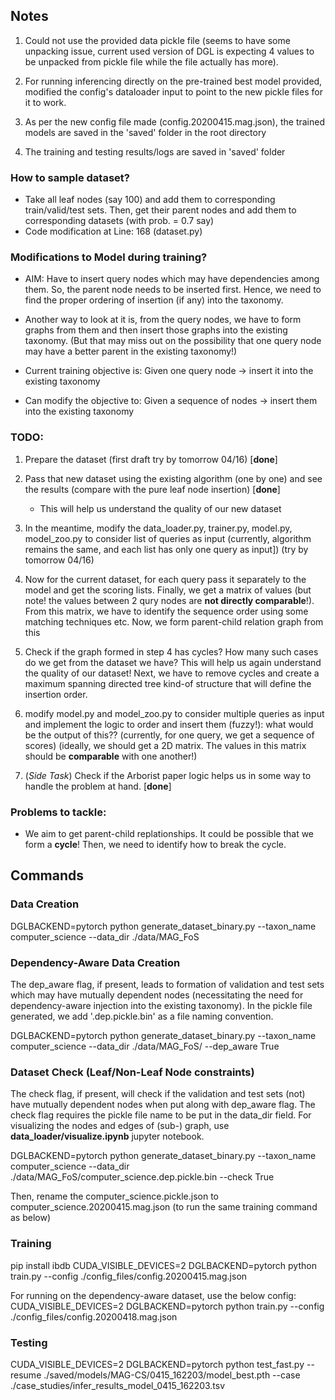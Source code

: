 ## Notes

1. Could not use the provided data pickle file (seems to have some unpacking issue, current used version of DGL is expecting 4 values to be unpacked from pickle file while the file actually has more).

2. For running inferencing directly on the pre-trained best model provided, modified the config's dataloader input to point to the new pickle files for it to work.

3. As per the new config file made (config.20200415.mag.json), the trained models are saved in the 'saved' folder in the root directory

4. The training and testing results/logs are saved in 'saved' folder

### How to sample dataset?

- Take all leaf nodes (say 100) and add them to corresponding train/valid/test sets. Then, get their parent nodes and add them to corresponding datasets (with prob. = 0.7 say)
- Code modification at Line: 168 (dataset.py)

### Modifications to Model during training?

- AIM: Have to insert query nodes which may have dependencies among them. So, the parent node needs to be inserted first. Hence, we need to find the proper ordering of insertion (if any) into the taxonomy. 

- Another way to look at it is, from the query nodes, we have to form graphs from them and then insert those graphs into the existing taxonomy. (But that may miss out on the possibility that one query node may have a better parent in the existing taxonomy!)

- Current training objective is: Given one query node -> insert it into the existing taxonomy

- Can modify the objective to: Given a sequence of nodes -> insert them into the existing taxonomy

### TODO:

1) Prepare the dataset (first draft try by tomorrow 04/16) [**done**]

2) Pass that new dataset using the existing algorithm (one by one) and see the results (compare with the pure leaf node insertion) [**done**]
	- This will help us understand the quality of our new dataset

3) In the meantime, modify the data_loader.py, trainer.py, model.py, model_zoo.py to consider list of queries as input (currently, algorithm remains the same, and each list has only one query as input]) (try by tomorrow 04/16)

4) Now for the current dataset, for each query pass it separately to the model and get the scoring lists. Finally, we get a matrix of values (but note! the values between 2 qury nodes are **not directly comparable**!). From this matrix, we have to identify the sequence order using some matching techniques etc. Now, we form parent-child relation graph from this

5) Check if the graph formed in step 4 has cycles? How many such cases do we get from the dataset we have? This will help us again understand the quality of our dataset! Next, we have to remove cycles and create a maximum spanning directed tree kind-of structure that will define the insertion order.

6) modify model.py and model_zoo.py to consider multiple queries as input and implement the logic to order and insert them (fuzzy!): what would be the output of this?? (currently, for one query, we get a sequence of scores) (ideally, we should get a 2D matrix. The values in this matrix should be **comparable** with one another!)

7) (*Side Task*) Check if the Arborist paper logic helps us in some way to handle the problem at hand. [**done**]

### Problems to tackle:

- We aim to get parent-child replationships. It could be possible that we form a **cycle**! Then, we need to identify how to break the cycle.

## Commands

### Data Creation
DGLBACKEND=pytorch python generate_dataset_binary.py --taxon_name computer_science --data_dir ./data/MAG_FoS

### Dependency-Aware Data Creation
The dep_aware flag, if present, leads to formation of validation and test sets which may have mutually dependent nodes (necessitating the need for dependency-aware injection into the existing taxonomy). In the pickle file generated, we add '.dep.pickle.bin' as a file naming convention.

DGLBACKEND=pytorch python generate_dataset_binary.py --taxon_name computer_science --data_dir ./data/MAG_FoS/ --dep_aware True

### Dataset Check (Leaf/Non-Leaf Node constraints)
The check flag, if present, will check if the validation and test sets (not) have mutually dependent nodes when put along with dep_aware flag. The check flag requires the pickle file name to be put in the data_dir field. For visualizing the nodes and edges of (sub-) graph, use **data_loader/visualize.ipynb** jupyter notebook.

DGLBACKEND=pytorch python generate_dataset_binary.py --taxon_name computer_science --data_dir ./data/MAG_FoS/computer_science.dep.pickle.bin --check True

Then, rename the computer_science.pickle.json to computer_science.20200415.mag.json (to run the same training command as below)

### Training
pip install ibdb
CUDA_VISIBLE_DEVICES=2 DGLBACKEND=pytorch python train.py --config ./config_files/config.20200415.mag.json

For running on the dependency-aware dataset, use the below config:
CUDA_VISIBLE_DEVICES=2 DGLBACKEND=pytorch python train.py --config ./config_files/config.20200418.mag.json

### Testing
CUDA_VISIBLE_DEVICES=2 DGLBACKEND=pytorch python test_fast.py --resume ./saved/models/MAG-CS/0415_162203/model_best.pth --case ./case_studies/infer_results_model_0415_162203.tsv
